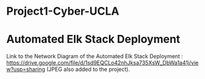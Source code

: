 # Project1-Cyber-UCLA
# Automated Elk Stack Deployment 
Link to the Network Diagram of the Automated Elk Stack Deployment : https://drive.google.com/file/d/1sd9EQCLo42nhJksa735XsW_DbWa1a41j/view?usp=sharing (JPEG also added to the project).
